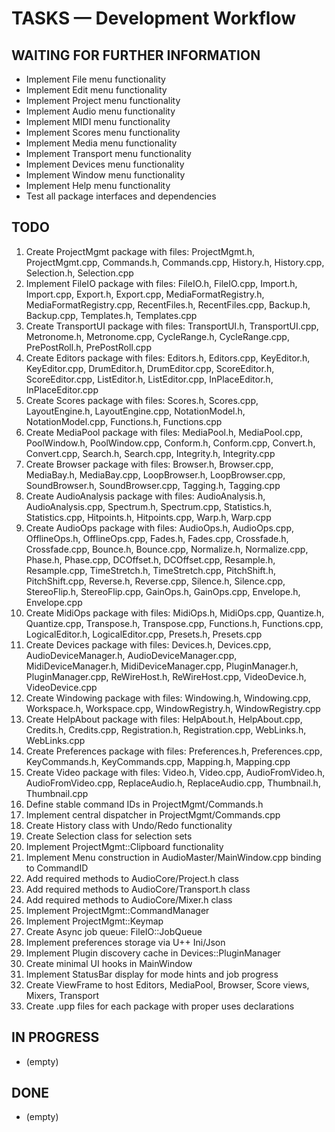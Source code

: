 # TASKS — Development Workflow

## WAITING FOR FURTHER INFORMATION
- Implement File menu functionality
- Implement Edit menu functionality
- Implement Project menu functionality
- Implement Audio menu functionality
- Implement MIDI menu functionality
- Implement Scores menu functionality
- Implement Media menu functionality
- Implement Transport menu functionality
- Implement Devices menu functionality
- Implement Window menu functionality
- Implement Help menu functionality
- Test all package interfaces and dependencies

## TODO

1. Create ProjectMgmt package with files: ProjectMgmt.h, ProjectMgmt.cpp, Commands.h, Commands.cpp, History.h, History.cpp, Selection.h, Selection.cpp
2. Implement FileIO package with files: FileIO.h, FileIO.cpp, Import.h, Import.cpp, Export.h, Export.cpp, MediaFormatRegistry.h, MediaFormatRegistry.cpp, RecentFiles.h, RecentFiles.cpp, Backup.h, Backup.cpp, Templates.h, Templates.cpp
3. Create TransportUI package with files: TransportUI.h, TransportUI.cpp, Metronome.h, Metronome.cpp, CycleRange.h, CycleRange.cpp, PrePostRoll.h, PrePostRoll.cpp
4. Create Editors package with files: Editors.h, Editors.cpp, KeyEditor.h, KeyEditor.cpp, DrumEditor.h, DrumEditor.cpp, ScoreEditor.h, ScoreEditor.cpp, ListEditor.h, ListEditor.cpp, InPlaceEditor.h, InPlaceEditor.cpp
5. Create Scores package with files: Scores.h, Scores.cpp, LayoutEngine.h, LayoutEngine.cpp, NotationModel.h, NotationModel.cpp, Functions.h, Functions.cpp
6. Create MediaPool package with files: MediaPool.h, MediaPool.cpp, PoolWindow.h, PoolWindow.cpp, Conform.h, Conform.cpp, Convert.h, Convert.cpp, Search.h, Search.cpp, Integrity.h, Integrity.cpp
7. Create Browser package with files: Browser.h, Browser.cpp, MediaBay.h, MediaBay.cpp, LoopBrowser.h, LoopBrowser.cpp, SoundBrowser.h, SoundBrowser.cpp, Tagging.h, Tagging.cpp
8. Create AudioAnalysis package with files: AudioAnalysis.h, AudioAnalysis.cpp, Spectrum.h, Spectrum.cpp, Statistics.h, Statistics.cpp, Hitpoints.h, Hitpoints.cpp, Warp.h, Warp.cpp
9. Create AudioOps package with files: AudioOps.h, AudioOps.cpp, OfflineOps.h, OfflineOps.cpp, Fades.h, Fades.cpp, Crossfade.h, Crossfade.cpp, Bounce.h, Bounce.cpp, Normalize.h, Normalize.cpp, Phase.h, Phase.cpp, DCOffset.h, DCOffset.cpp, Resample.h, Resample.cpp, TimeStretch.h, TimeStretch.cpp, PitchShift.h, PitchShift.cpp, Reverse.h, Reverse.cpp, Silence.h, Silence.cpp, StereoFlip.h, StereoFlip.cpp, GainOps.h, GainOps.cpp, Envelope.h, Envelope.cpp
10. Create MidiOps package with files: MidiOps.h, MidiOps.cpp, Quantize.h, Quantize.cpp, Transpose.h, Transpose.cpp, Functions.h, Functions.cpp, LogicalEditor.h, LogicalEditor.cpp, Presets.h, Presets.cpp
11. Create Devices package with files: Devices.h, Devices.cpp, AudioDeviceManager.h, AudioDeviceManager.cpp, MidiDeviceManager.h, MidiDeviceManager.cpp, PluginManager.h, PluginManager.cpp, ReWireHost.h, ReWireHost.cpp, VideoDevice.h, VideoDevice.cpp
12. Create Windowing package with files: Windowing.h, Windowing.cpp, Workspace.h, Workspace.cpp, WindowRegistry.h, WindowRegistry.cpp
13. Create HelpAbout package with files: HelpAbout.h, HelpAbout.cpp, Credits.h, Credits.cpp, Registration.h, Registration.cpp, WebLinks.h, WebLinks.cpp
14. Create Preferences package with files: Preferences.h, Preferences.cpp, KeyCommands.h, KeyCommands.cpp, Mapping.h, Mapping.cpp
15. Create Video package with files: Video.h, Video.cpp, AudioFromVideo.h, AudioFromVideo.cpp, ReplaceAudio.h, ReplaceAudio.cpp, Thumbnail.h, Thumbnail.cpp
16. Define stable command IDs in ProjectMgmt/Commands.h
17. Implement central dispatcher in ProjectMgmt/Commands.cpp
18. Create History class with Undo/Redo functionality
19. Create Selection class for selection sets
20. Implement ProjectMgmt::Clipboard functionality
21. Implement Menu construction in AudioMaster/MainWindow.cpp binding to CommandID
22. Add required methods to AudioCore/Project.h class
23. Add required methods to AudioCore/Transport.h class
24. Add required methods to AudioCore/Mixer.h class
25. Implement ProjectMgmt::CommandManager
26. Implement ProjectMgmt::Keymap
27. Create Async job queue: FileIO::JobQueue
28. Implement preferences storage via U++ Ini/Json
29. Implement Plugin discovery cache in Devices::PluginManager
30. Create minimal UI hooks in MainWindow
31. Implement StatusBar display for mode hints and job progress
32. Create ViewFrame to host Editors, MediaPool, Browser, Score views, Mixers, Transport
33. Create .upp files for each package with proper uses declarations


## IN PROGRESS

* (empty)

## DONE

* (empty)
